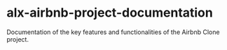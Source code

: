 # alx-airbnb-project-documentation
Documentation of the key features and functionalities of the Airbnb Clone project. 
